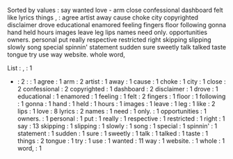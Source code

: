 Sorted by values :
say wanted love - arm close confessional dashboard felt like lyrics things , : agree artist away cause choke city copyrighted disclaimer drove educational enamored feeling fingers floor following gonna hand held hours images leave leg lips names need only. opportunities owners. personal put really respective restricted right skipping slipping slowly song special spinnin' statement sudden sure sweetly talk talked taste tongue try use way website. whole word, 

List :
, : 1
- : 2
: : 1
agree : 1
arm : 2
artist : 1
away : 1
cause : 1
choke : 1
city : 1
close : 2
confessional : 2
copyrighted : 1
dashboard : 2
disclaimer : 1
drove : 1
educational : 1
enamored : 1
feeling : 1
felt : 2
fingers : 1
floor : 1
following : 1
gonna : 1
hand : 1
held : 1
hours : 1
images : 1
leave : 1
leg : 1
like : 2
lips : 1
love : 8
lyrics : 2
names : 1
need : 1
only. : 1
opportunities : 1
owners. : 1
personal : 1
put : 1
really : 1
respective : 1
restricted : 1
right : 1
say : 13
skipping : 1
slipping : 1
slowly : 1
song : 1
special : 1
spinnin' : 1
statement : 1
sudden : 1
sure : 1
sweetly : 1
talk : 1
talked : 1
taste : 1
things : 2
tongue : 1
try : 1
use : 1
wanted : 11
way : 1
website. : 1
whole : 1
word, : 1
